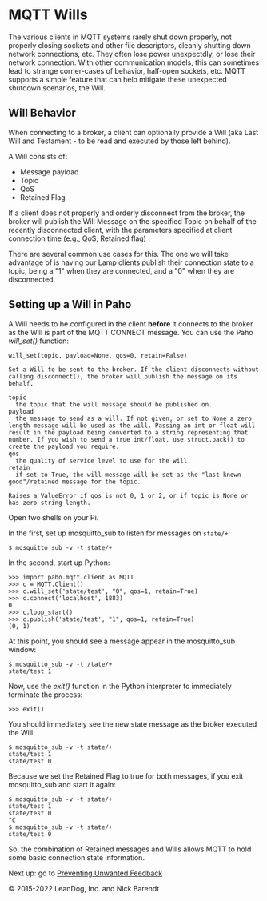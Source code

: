 # MQTT Wills

The various clients in MQTT systems rarely shut down properly, not properly closing sockets and other file descriptors, cleanly shutting down network connections, etc.  They often lose power unexpectdly, or lose their network connection.  With other communication models, this can sometimes lead to strange corner-cases of behavior, half-open sockets, etc.  MQTT supports a simple feature that can help mitigate these unexpected shutdown scenarios, the Will.

## Will Behavior
When connecting to a broker, a client can optionally provide a Will (aka Last Will and Testament - to be read and executed by those left behind).

A Will consists of:

* Message payload
* Topic
* QoS
* Retained Flag

If a client does not properly and orderly disconnect from the broker, the broker will publish the Will Message on the specified Topic on behalf of the recently disconnected client, with the parameters specified at client connection time (e.g., QoS, Retained flag) .

There are several common use cases for this.  The one we will take advantage of is having our Lamp clients publish their connection state to a topic, being a "1" when they are connected, and a "0" when they are disconnected.

## Setting up a Will in Paho
A Will needs to be configured in the client **before** it connects to the broker as the Will is part of the MQTT CONNECT message.  You can use the Paho _will\_set()_ function:

```
will_set(topic, payload=None, qos=0, retain=False)

Set a Will to be sent to the broker. If the client disconnects without calling disconnect(), the broker will publish the message on its behalf.

topic
  the topic that the will message should be published on.
payload
  the message to send as a will. If not given, or set to None a zero length message will be used as the will. Passing an int or float will result in the payload being converted to a string representing that number. If you wish to send a true int/float, use struct.pack() to create the payload you require.
qos
  the quality of service level to use for the will.
retain
  if set to True, the will message will be set as the "last known good"/retained message for the topic.

Raises a ValueError if qos is not 0, 1 or 2, or if topic is None or has zero string length.
```

Open two shells on your Pi.

In the first, set up mosquitto_sub to listen for messages on ```state/+```:

```
$ mosquitto_sub -v -t state/+
```

In the second, start up Python:

```
>>> import paho.mqtt.client as MQTT
>>> c = MQTT.Client()
>>> c.will_set('state/test', "0", qos=1, retain=True)
>>> c.connect('localhost', 1883)
0
>>> c.loop_start()
>>> c.publish('state/test', "1", qos=1, retain=True)
(0, 1)
```

At this point, you should see a message appear in the mosquitto_sub window:

```
$ mosquitto_sub -v -t /tate/+
state/test 1
```

Now, use the _exit()_ function in the Python interpreter to immediately terminate the process:

```
>>> exit()
```

You should immediately see the new state message as the broker executed the Will:

```
$ mosquitto_sub -v -t state/+
state/test 1
state/test 0
```

Because we set the Retained Flag to true for both messages, if you exit mosquitto_sub and start it again:

```
$ mosquitto_sub -v -t state/+
state/test 1
state/test 0
^C
$ mosquitto_sub -v -t state/+
state/test 0
```

So, the combination of Retained messages and Wills allows MQTT to hold some basic connection state information.

Next up: go to [Preventing Unwanted Feedback](../04.05_Preventing_Unwanted_Feedback/README.md)

&copy; 2015-2022 LeanDog, Inc. and Nick Barendt
